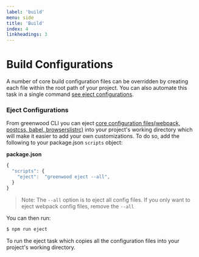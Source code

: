 ```yaml
---
label: 'build'
menu: side
title: 'Build'
index: 4
linkheadings: 3
---
```


# Build Configurations

A number of core build configuration files can be overridden by creating each file within the root path of your project. You can also automate this task in a single command [see eject configurations](#eject-configurations).

### Eject Configurations

From greenwood CLI you can eject [core configuration files(webpack, postcss, babel, browserslistrc)](https://github.com/ProjectEvergreen/greenwood/tree/master/packages/cli/src/config) into your project's working directory which will make it easier to add your own customizations.  To do so, add the following to your package.json `scripts` object:

**package.json**

```js
{
  "scripts": {
    "eject":  "greenwood eject --all",
  }
}

```

> Note: The `--all` option is to eject all config files. If you only want to eject webpack config files, remove the `--all`

You can then run:

```bash
$ npm run eject
```

To run the eject task which copies all the configuration files into your project's working directory.
